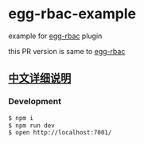# egg-rbac-example

example for [egg-rbac][egg-rbac] plugin

this PR version is same to [egg-rbac][egg-rbac]

## [中文详细说明](./README.zh-CN.md)

### Development

```bash
$ npm i
$ npm run dev
$ open http://localhost:7001/
```

[egg-rbac]: https://github.com/lidianhao123/egg-rbac

